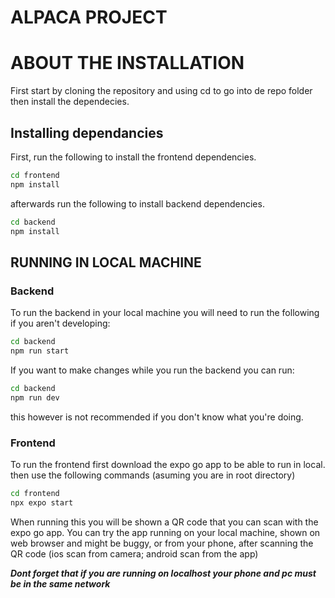 # ALPACA PROJECT

# ABOUT THE INSTALLATION

First start by cloning the repository and using cd to go into de repo folder then install the dependecies.
## Installing dependancies

First, run the following to install the frontend dependencies.
```bash
cd frontend
npm install
```
afterwards run the following to install backend dependencies.
```bash
cd backend
npm install
```

## RUNNING IN LOCAL MACHINE

### Backend

To run the backend in your local machine you will need to run the following if you aren't developing:
```bash
cd backend
npm run start
```
If you want to make changes while you run the backend you can run:
```bash
cd backend
npm run dev
```
this however is not recommended if you don't know what you're doing.

### Frontend
To run the frontend first download the expo go app to be able to run in local.
then use the following commands (asuming you are in root directory)
```bash
cd frontend
npx expo start
```
When running this you will be shown a QR code that you can scan with the expo go app. You can try the app running on your local machine, shown on web browser and might be buggy, or from your phone, after scanning the QR code (ios scan from camera; android scan from the app)

***Dont forget that if you are running on localhost your phone and pc must be in the same network*** 
